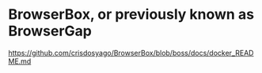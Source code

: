 # BrowserBox, or previously known as BrowserGap

https://github.com/crisdosyago/BrowserBox/blob/boss/docs/docker_README.md

